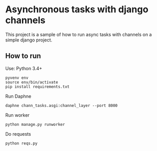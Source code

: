# Asynchronous tasks with django channels

This project is a sample of how to run async tasks with channels on a simple django project.

## How to run

Use: Python 3.4+

```
pyvenv env
source env/bin/activate
pip install requirements.txt
```

Run Daphne
```
daphne chann_tasks.asgi:channel_layer --port 8000
```

Run worker
```
python manage.py runworker
```

Do requests
```
python reqs.py
```
